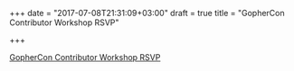 +++
date = "2017-07-08T21:31:09+03:00"
draft = true
title = "GopherCon Contributor Workshop RSVP"

+++

<p><a href="https://docs.google.com/forms/d/e/1FAIpQLSekirseylbMneSNybQ6yJoCWwGVrT_7gmaSDQfWA-kNMevGyg/viewform">GopherCon Contributor Workshop RSVP</a></p>